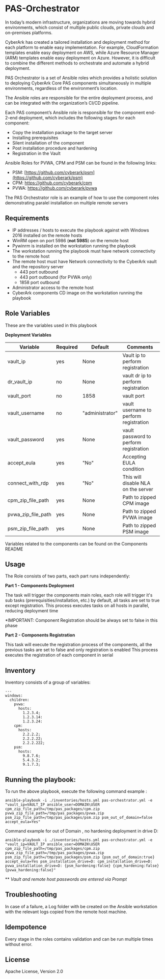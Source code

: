 # PAS-Orchestrator

 In today’s modern infrastructure, organizations are moving towards hybrid environments, which consist of multiple public clouds, private clouds and on-premises platforms. 

CyberArk has created a tailored installation and deployment method for each platform to enable easy implementation. For example, CloudFormation templates enable easy deployment on AWS, while Azure Resource Manager (ARM) templates enable easy deployment on Azure. However, it is difficult to combine the different methods to orchestrate and automate a hybrid deployment.

 PAS Orchestrator is a set of Ansible roles which provides a holistic solution to deploying CyberArk Core PAS components simultaneously in multiple environments, regardless of the environment’s location. 

 The Ansible roles are responsible for the entire deployment process, and can be integrated with the organization’s CI/CD pipeline.

 Each PAS component’s Ansible role is responsible for the component end-2-end deployment, which includes the following stages for each component:
- Copy the installation package to the target server
- Installing prerequisites
 - Silent installation of the component
- Post installation procedure and hardening
- Registration in the Vault

Ansible Roles for PVWA, CPM and PSM can be found in the following links:
 - PSM: [https://github.com/cyberark/psm](https://github.com/cyberark/psm)
- CPM: https://github.com/cyberark/cpm
- PVWA: https://github.com/cyberark/pvwa

The PAS Orchestrator role is an example of how to use the component roles 
demonstrating paralel installation on multiple remote servers 

Requirements
------------

- IP addresses / hosts to execute the playbook against with Windows 2016 installed on the remote hosts
- WinRM open on port 5986 (**not 5985**) on the remote host 
- Pywinrm is installed on the workstation running the playbook
- The workstation running the playbook must have network connectivity to the remote host
- The remote host must have Network connectivity to the CyberArk vault and the repository server
  - 443 port outbound
  - 443 port outbound (for PVWA only)
  - 1858 port outbound 
- Administrator access to the remote host 
- CyberArk components CD image on the workstation running the playbook 



## Role Variables

These are the variables used in this playbook

**Deployment Variables**

| Variable                         | Required     | Default                                                                        | Comments                                 |
|----------------------------------|--------------|--------------------------------------------------------------------------------|------------------------------------------|
| vault_ip                         | yes          | None                                                                           | Vault ip to perform registration         |
| dr_vault_ip                      | no           | None                                                                           | vault dr ip to perform registration      |
| vault_port                       | no           | 1858                                                                           | vault port                               |
| vault_username                   | no           | "administrator"                                                                | vault username to perform registration   |
| vault_password                   | yes          | None                                                                           | vault password to perform registration   |
| accept_eula                      | yes          | "No"                                                                           | Accepting EULA condition                 |
| connect_with_rdp                  | yes          | "No"                                                                           | This will disable NLA on the server      |
| cpm_zip_file_path                | yes          | None                                                                           | Path to zipped CPM image                 |
| pvwa_zip_file_path               | yes          | None                                                                           | Path to zipped PVWA image                |
| psm_zip_file_path                | yes          | None                                                                           | Path to zipped PSM image                 |


Variables related to the components can be found on the Components README

## Usage

The Role consists of two parts, each part runs independently:

**Part 1 - Components Deployment**

The task will trigger the components main roles, each role will trigger it's sub tasks (prerequisities/installation, etc.)
by default, all tasks are set to true except registration.
This process executes tasks on all hosts in parallel, reducing deployment time

*IMPORTANT: Component Registration should be always set to false in this phase

**Part 2 - Components Registration**

This task will execute the registration process of the components, all the previous tasks are set to false and only registration is enabled
This process executes the registration of each component in serial

## Inventory

Inventory consists of a group of variables:

    ---
    windows:
      children:
        pvwa:
          hosts:
            1.2.3.4;
            1.2.3.14:
            1.2.3.24:
        cpm:
          hosts:
            2.2.2.2;
            2.2.2.22;
            2.2.2.222;
        psm:
          hosts:
            9.8.7.6;
            5.4.3.2;
            9.1.7.3;


## Running the  playbook:

 To run the above playbook, execute the following command example :

    ansible-playbook -i ./inventories/hosts.yml pas-orchestrator.yml -e "vault_ip=VAULT_IP ansible_user=DOMAIN\USER cpm_zip_file_path=/tmp/pas_packages/cpm.zip pvwa_zip_file_path=/tmp/pas_packages/pvwa.zip psm_zip_file_path=/tmp/pas_packages/psm.zip psm_out_of_domain=false accept_eula=Yes"
    
    
Command example for out of Domain , no hardening deployment in drive D:

    ansible-playbook -i ./inventories/hosts.yml pas-orchestrator.yml -e "vault_ip=VAULT_IP ansible_user=DOMAIN\USER cpm_zip_file_path=/tmp/pas_packages/cpm.zip pvwa_zip_file_path=/tmp/pas_packages/pvwa.zip psm_zip_file_path=/tmp/pas_packages/psm.zip {psm_out_of_domain:true} accept_eula=Yes psm_installation_drive=D: cpm_installation_drive=D: pvwa_installation_drive=D: {psm_hardening:false} {cpm_hardening:false} {pvwa_hardening:false}"

    
 ** *Vault and remote host passwords are entered via Prompt*   

## Troubleshooting
 In case of a failure, a Log folder with be created on the Ansible workstation with the relevant logs copied from the remote host machine. 


## Idempotence
 Every stage in the roles contains validation and can be run multiple times without error.


## License

Apache License, Version 2.0
